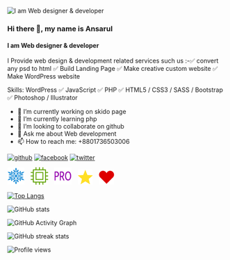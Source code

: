 ![I am Web designer & developer](https://scontent.fdac12-1.fna.fbcdn.net/v/t31.18172-8/26220968_1764629950228545_5124981367449755719_o.jpg?_nc_cat=103&ccb=1-5&_nc_sid=e3f864&_nc_ohc=nwsIjYsnSDIAX8hEL8Y&_nc_ht=scontent.fdac12-1.fna&oh=00_AT_-S1JTeLhOD9EEMYh3qx1jqz6A2PPOt0AEqxXDhPz4nQ&oe=61E21151)

### Hi there 👋, my name is Ansarul
#### I am Web designer & developer

I Provide web design & development related services such us :-✅ convert any psd to html ✅ Build Landing Page ✅ Make creative custom website ✅ Make WordPress website 

Skills: WordPress ✅ JavaScript ✅ PHP ✅ HTML5 / CSS3 / SASS / Bootstrap ✅ Photoshop / Illustrator

- 🔭 I’m currently working on skido page 
- 🌱 I’m currently learning php 
- 👯 I’m looking to collaborate on github 
- 💬 Ask me about Web development 
- 📫 How to reach me: +8801736503006 


[<img src='https://cdn.jsdelivr.net/npm/simple-icons@3.0.1/icons/github.svg' alt='github' height='40'>](https://github.com/Ansarul-Trigger)  [<img src='https://cdn.jsdelivr.net/npm/simple-icons@3.0.1/icons/facebook.svg' alt='facebook' height='40'>](https://www.facebook.com/AnsarulTrigger)  [<img src='https://cdn.jsdelivr.net/npm/simple-icons@3.0.1/icons/twitter.svg' alt='twitter' height='40'>](https://twitter.com/Ansarul_Trigger)  

<a href='https://archiveprogram.github.com/'><img src='https://raw.githubusercontent.com/acervenky/animated-github-badges/master/assets/acbadge.gif' width='40' height='40'></a> <a href='https://docs.github.com/en/developers'><img src='https://raw.githubusercontent.com/acervenky/animated-github-badges/master/assets/devbadge.gif' width='40' height='40'></a> <a href='https://github.com/pricing'><img src='https://raw.githubusercontent.com/acervenky/animated-github-badges/master/assets/pro.gif' width='40' height='40'></a> <a href='https://stars.github.com/'><img src='https://raw.githubusercontent.com/acervenky/animated-github-badges/master/assets/starbadge.gif' width='35' height='35'></a> <a href='https://docs.github.com/en/github/supporting-the-open-source-community-with-github-sponsors'><img src='https://raw.githubusercontent.com/acervenky/animated-github-badges/master/assets/sponsorbadge.gif' width='35' height='35'></a> 

[![Top Langs](https://github-readme-stats.vercel.app/api/top-langs/?username=Ansarul-Trigger)](https://github.com/anuraghazra/github-readme-stats)

![GitHub stats](https://github-readme-stats.vercel.app/api?username=Ansarul-Trigger&show_icons=true)  

![GitHub Activity Graph](https://activity-graph.herokuapp.com/graph?username=Ansarul-Trigger)  

![GitHub streak stats](https://github-readme-streak-stats.herokuapp.com/?user=Ansarul-Trigger)  

![Profile views](https://gpvc.arturio.dev/Ansarul-Trigger)  
